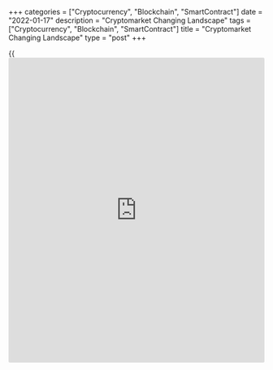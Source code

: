 +++
categories = ["Cryptocurrency", "Blockchain", "SmartContract"]
date = "2022-01-17"
description = "Cryptomarket Changing Landscape"
tags = ["Cryptocurrency", "Blockchain", "SmartContract"]
title = "Cryptomarket Changing Landscape"
type = "post"
+++

{{<iframe id="large-banner" src="https://www.bounty.group/#slide=7.0" width="100%" height="600" scrolling="no" style="border: 0px solid rgb(216, 221, 230); border-radius: 3px;">}}

The Cryptocurrency Fear and Greed Index has been cruising between 21-23
for the past seven days – in the extreme fear territory, finding itself
in the middle of that range on Monday.

Meanwhile, the value of all coins tracked by CoinMarketCap fell 0.5% in
the last 24 hours to $2.05 trillion. By and large, a sideways range,
$2.0-$2.1 trillion, has also been prevalent here for the past seven
days, marking a lull in bull and bear fighting. It remains to be seen
whether this signifies fatigue from the past months’ turbulent moves or
preparations for a new strong momentum.

![Cryptomarket changing landscape][1]

The local victory is on the bears’ side, dominating the top coins now,
where losses range from -0.8% for Bitcoin to -5.7% for Polkadot over the
last 24 hours.

Bitcoin failed to build on last week’s upside momentum and is back in
the $41-42K consolidation area, approaching it from above. A decline
from these levels in the coming days will be a development of the
downtrend since November, reversing the BTCUSD from the upper boundary
of the downtrend channel.

A bearish scenario suggests a dip towards $31K by the end of this week
to close the July gap. But the door for such a decline will only open
after the bulls surrender the $40K level they managed to hold in
September and earlier in January.

![Cryptomarket changing landscape][2]

Ether has also encountered a sell-off in its attempts to rise above
$3.3K. The 200-day moving average level is now acting as significant
resistance.

Bitcoin and Ether, which have a combined capitalisation of almost 60% of
all cryptocurrencies, show worryingly negative dynamics. At the same
time, their share has been declining since late last year. We are seeing
either a shift in [investor](https://www.fintechee.com/tutorial-for-forex-trading/investor-mode/) attitudes towards the sector leaders or
certain inertia of altcoins compared to the flagships.

Right now, it seems that crypto enthusiasts are not at all opposed to
the changing landscape. However, as is often the case in nature, such
changes rarely go smoothly.

_Source:[FXPro][3]_

   1. /files/downloads/1/d/a/1da0bac5d5c1d61901a361003f91b8b5_fed200dc512ceb512308c459891e27ca.png
   2. /files/downloads/5/e/5/5e5aac76a7b9978dcea4cedb08274008_8f713ad6679ba31ec075dd804871438b.png
   3. /geturl/index/89681395eb2db82e61aefe280f4f7ae0891dd46b/